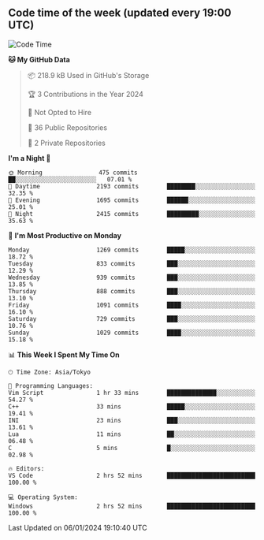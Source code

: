 ## Code time of the week (updated every 19:00 UTC)

<!--START_SECTION:waka-->
![Code Time](http://img.shields.io/badge/Code%20Time-2%2C513%20hrs%206%20mins-blue)

**🐱 My GitHub Data** 

> 📦 218.9 kB Used in GitHub's Storage 
 > 
> 🏆 3 Contributions in the Year 2024
 > 
> 🚫 Not Opted to Hire
 > 
> 📜 36 Public Repositories 
 > 
> 🔑 2 Private Repositories 
 > 
**I'm a Night 🦉** 

```text
🌞 Morning                475 commits         ██░░░░░░░░░░░░░░░░░░░░░░░   07.01 % 
🌆 Daytime                2193 commits        ████████░░░░░░░░░░░░░░░░░   32.35 % 
🌃 Evening                1695 commits        ██████░░░░░░░░░░░░░░░░░░░   25.01 % 
🌙 Night                  2415 commits        █████████░░░░░░░░░░░░░░░░   35.63 % 
```
📅 **I'm Most Productive on Monday** 

```text
Monday                   1269 commits        █████░░░░░░░░░░░░░░░░░░░░   18.72 % 
Tuesday                  833 commits         ███░░░░░░░░░░░░░░░░░░░░░░   12.29 % 
Wednesday                939 commits         ███░░░░░░░░░░░░░░░░░░░░░░   13.85 % 
Thursday                 888 commits         ███░░░░░░░░░░░░░░░░░░░░░░   13.10 % 
Friday                   1091 commits        ████░░░░░░░░░░░░░░░░░░░░░   16.10 % 
Saturday                 729 commits         ███░░░░░░░░░░░░░░░░░░░░░░   10.76 % 
Sunday                   1029 commits        ████░░░░░░░░░░░░░░░░░░░░░   15.18 % 
```


📊 **This Week I Spent My Time On** 

```text
🕑︎ Time Zone: Asia/Tokyo

💬 Programming Languages: 
Vim Script               1 hr 33 mins        ██████████████░░░░░░░░░░░   54.27 % 
C++                      33 mins             █████░░░░░░░░░░░░░░░░░░░░   19.41 % 
INI                      23 mins             ███░░░░░░░░░░░░░░░░░░░░░░   13.61 % 
Lua                      11 mins             ██░░░░░░░░░░░░░░░░░░░░░░░   06.48 % 
C                        5 mins              █░░░░░░░░░░░░░░░░░░░░░░░░   02.98 % 

🔥 Editors: 
VS Code                  2 hrs 52 mins       █████████████████████████   100.00 % 

💻 Operating System: 
Windows                  2 hrs 52 mins       █████████████████████████   100.00 % 
```


 Last Updated on 06/01/2024 19:10:40 UTC
<!--END_SECTION:waka-->